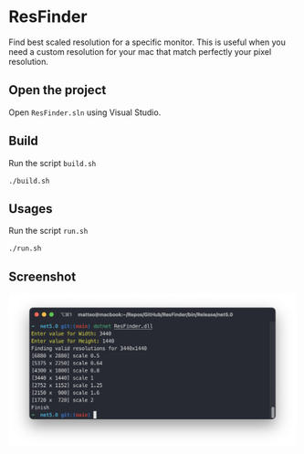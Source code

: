 # ResFinder

Find best scaled resolution for a specific monitor. This is useful when you need a custom resolution for your mac that match perfectly your pixel resolution.

## Open the project
Open `ResFinder.sln` using Visual Studio.

## Build
Run the script `build.sh`
```
./build.sh
```

## Usages

Run the script `run.sh`
```
./run.sh
```

## Screenshot
![Screnshoot](./assets/screenshot.png)
